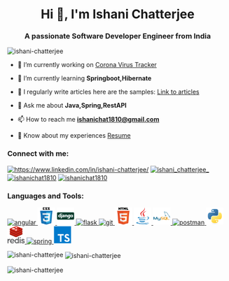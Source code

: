 <h1 align="center">Hi 👋, I'm Ishani Chatterjee</h1>
<h3 align="center">A passionate Software Developer Engineer from India</h3>

<p align="left"> <img src="https://komarev.com/ghpvc/?username=ishani-chatterjee&label=Profile%20views&color=0e75b6&style=flat" alt="ishani-chatterjee" /> </p>

- 🔭 I’m currently working on [Corona Virus Tracker](https://github.com/Ishani-Chatterjee/Coronavirus-Tracker)

- 🌱 I’m currently learning **Springboot,Hibernate**


- 📝 I regularly write articles here are the samples: [Link to articles](https://drive.google.com/drive/folders/1LAktVnGY-Zixo-kVgNiJkkhPCvxPUJiX?usp=sharing)

- 💬 Ask me about **Java,Spring,RestAPI**

- 📫 How to reach me **ishanichat1810@gmail.com**

- 📄 Know about my experiences [Resume](https://drive.google.com/file/d/1p3__a_-cT9525Bf4RJA-kmfqeTvTdeWy/view?usp=sharing)


<h3 align="left">Connect with me:</h3>
<p align="left">
<a href="https://linkedin.com/in/https://www.linkedin.com/in/ishani-chatterjee/" target="blank"><img align="center" src="https://raw.githubusercontent.com/rahuldkjain/github-profile-readme-generator/master/src/images/icons/Social/linked-in-alt.svg" alt="https://www.linkedin.com/in/ishani-chatterjee/" height="30" width="40" /></a>
<a href="https://instagram.com/ishani_chatterjee_" target="blank"><img align="center" src="https://raw.githubusercontent.com/rahuldkjain/github-profile-readme-generator/master/src/images/icons/Social/instagram.svg" alt="ishani_chatterjee_" height="30" width="40" /></a>
<a href="https://www.leetcode.com/ishanichat1810" target="blank"><img align="center" src="https://raw.githubusercontent.com/rahuldkjain/github-profile-readme-generator/master/src/images/icons/Social/leet-code.svg" alt="ishanichat1810" height="30" width="40" /></a>
<a href="https://auth.geeksforgeeks.org/user/ishanichat1810" target="blank"><img align="center" src="https://raw.githubusercontent.com/rahuldkjain/github-profile-readme-generator/master/src/images/icons/Social/geeks-for-geeks.svg" alt="ishanichat1810" height="30" width="40" /></a>
</p>

<h3 align="left">Languages and Tools:</h3>
<p align="left"> <a href="https://angular.io" target="_blank"> <img src="https://angular.io/assets/images/logos/angular/angular.svg" alt="angular" width="40" height="40"/> </a> <a href="https://www.w3schools.com/css/" target="_blank"> <img src="https://raw.githubusercontent.com/devicons/devicon/master/icons/css3/css3-original-wordmark.svg" alt="css3" width="40" height="40"/> </a> <a href="https://www.djangoproject.com/" target="_blank"> <img src="https://raw.githubusercontent.com/devicons/devicon/master/icons/django/django-original.svg" alt="django" width="40" height="40"/> </a> <a href="https://flask.palletsprojects.com/" target="_blank"> <img src="https://www.vectorlogo.zone/logos/pocoo_flask/pocoo_flask-icon.svg" alt="flask" width="40" height="40"/> </a> <a href="https://git-scm.com/" target="_blank"> <img src="https://www.vectorlogo.zone/logos/git-scm/git-scm-icon.svg" alt="git" width="40" height="40"/> </a> <a href="https://www.w3.org/html/" target="_blank"> <img src="https://raw.githubusercontent.com/devicons/devicon/master/icons/html5/html5-original-wordmark.svg" alt="html5" width="40" height="40"/> </a> <a href="https://www.java.com" target="_blank"> <img src="https://raw.githubusercontent.com/devicons/devicon/master/icons/java/java-original.svg" alt="java" width="40" height="40"/> </a> <a href="https://www.mysql.com/" target="_blank"> <img src="https://raw.githubusercontent.com/devicons/devicon/master/icons/mysql/mysql-original-wordmark.svg" alt="mysql" width="40" height="40"/> </a> <a href="https://postman.com" target="_blank"> <img src="https://www.vectorlogo.zone/logos/getpostman/getpostman-icon.svg" alt="postman" width="40" height="40"/> </a> <a href="https://www.python.org" target="_blank"> <img src="https://raw.githubusercontent.com/devicons/devicon/master/icons/python/python-original.svg" alt="python" width="40" height="40"/> </a> <a href="https://redis.io" target="_blank"> <img src="https://raw.githubusercontent.com/devicons/devicon/master/icons/redis/redis-original-wordmark.svg" alt="redis" width="40" height="40"/> </a> <a href="https://spring.io/" target="_blank"> <img src="https://www.vectorlogo.zone/logos/springio/springio-icon.svg" alt="spring" width="40" height="40"/> </a> <a href="https://www.typescriptlang.org/" target="_blank"> <img src="https://raw.githubusercontent.com/devicons/devicon/master/icons/typescript/typescript-original.svg" alt="typescript" width="40" height="40"/> </a> </p>

<p><img align="left" src="https://github-readme-stats.vercel.app/api/top-langs?username=ishani-chatterjee&show_icons=true&locale=en&layout=compact" alt="ishani-chatterjee" /></p>

<p>&nbsp;<img align="center" src="https://github-readme-stats.vercel.app/api?username=ishani-chatterjee&show_icons=true&locale=en" alt="ishani-chatterjee" /></p>

<p><img align="center" src="https://github-readme-streak-stats.herokuapp.com/?user=ishani-chatterjee&" alt="ishani-chatterjee" /></p>
